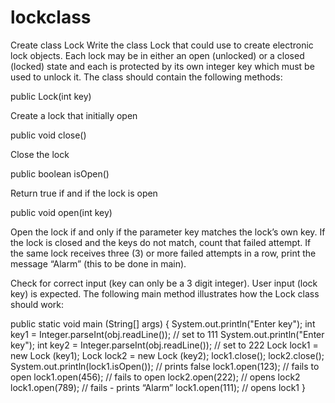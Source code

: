 # lockclass
Create class Lock
Write the class Lock that could use to create electronic lock objects. Each lock may be in either an open (unlocked) or a closed (locked) state and each is protected by its own integer key which must be used to unlock it. The class should contain the following methods:

public Lock(int key)

Create a lock that initially open

public void close()

Close the lock

public boolean isOpen()

Return true if and if the lock is open

public void open(int key)

Open the lock if and only if the parameter key matches the lock’s own key. If the lock is closed and the keys do not match, count that failed attempt. If the same lock receives three (3) or more failed attempts in a row, print the message “Alarm” (this to be done in main).

Check for correct input (key can only be a 3 digit integer). User input (lock key) is expected. The following main method illustrates how the Lock class should work:

public static void main (String[] args) { System.out.println("Enter key"); int key1 = Integer.parseInt(obj.readLine()); // set to 111 System.out.println("Enter key"); int key2 = Integer.parseInt(obj.readLine()); // set to 222 Lock lock1 = new Lock (key1); Lock lock2 = new Lock (key2); lock1.close(); lock2.close(); System.out.println(lock1.isOpen()); // prints false lock1.open(123); // fails to open lock1.open(456); // fails to open lock2.open(222); // opens lock2 lock1.open(789); // fails - prints “Alarm” lock1.open(111); // opens lock1 } 
